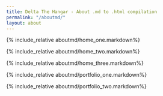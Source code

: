 ```yaml
---
title: Delta The Hangar - About .md to .html compilation
permalink: "/aboutmd/"
layout: about
---
```


{% include_relative aboutmd/home_one.markdown%}

{% include_relative aboutmd/home_two.markdown%}

{% include_relative aboutmd/home_three.markdown%}

{% include_relative aboutmd/portfolio_one.markdown%}

{% include_relative aboutmd/portfolio_two.markdown%}